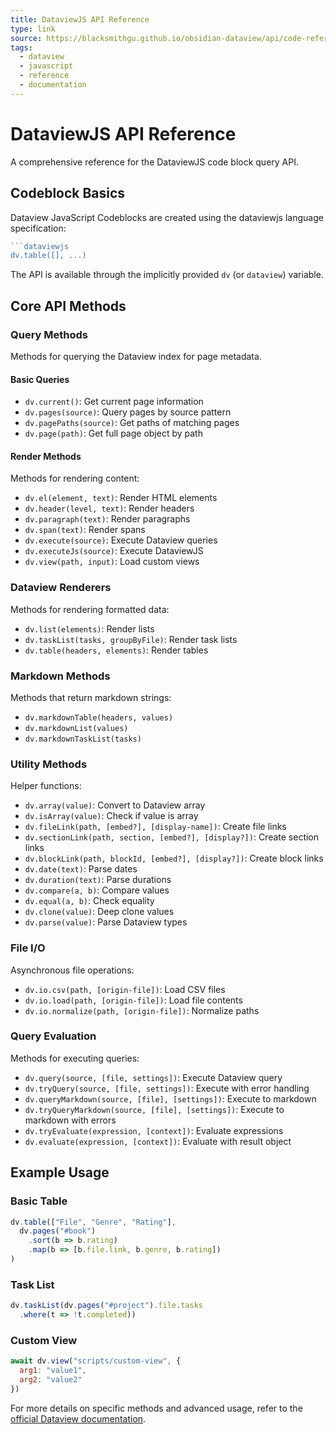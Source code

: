 ```yaml
---
title: DataviewJS API Reference
type: link
source: https://blacksmithgu.github.io/obsidian-dataview/api/code-reference/
tags:
  - dataview
  - javascript
  - reference
  - documentation
---
```


# DataviewJS API Reference

A comprehensive reference for the DataviewJS code block query API.

## Codeblock Basics

Dataview JavaScript Codeblocks are created using the dataviewjs language specification:

```javascript
```dataviewjs
dv.table([], ...)
```

The API is available through the implicitly provided `dv` (or `dataview`) variable.

## Core API Methods

### Query Methods

Methods for querying the Dataview index for page metadata.

#### Basic Queries

- `dv.current()`: Get current page information 
- `dv.pages(source)`: Query pages by source pattern
- `dv.pagePaths(source)`: Get paths of matching pages
- `dv.page(path)`: Get full page object by path

#### Render Methods

Methods for rendering content:

- `dv.el(element, text)`: Render HTML elements
- `dv.header(level, text)`: Render headers
- `dv.paragraph(text)`: Render paragraphs
- `dv.span(text)`: Render spans
- `dv.execute(source)`: Execute Dataview queries 
- `dv.executeJs(source)`: Execute DataviewJS
- `dv.view(path, input)`: Load custom views

### Dataview Renderers

Methods for rendering formatted data:

- `dv.list(elements)`: Render lists
- `dv.taskList(tasks, groupByFile)`: Render task lists
- `dv.table(headers, elements)`: Render tables

### Markdown Methods

Methods that return markdown strings:

- `dv.markdownTable(headers, values)`
- `dv.markdownList(values)` 
- `dv.markdownTaskList(tasks)`

### Utility Methods

Helper functions:

- `dv.array(value)`: Convert to Dataview array
- `dv.isArray(value)`: Check if value is array
- `dv.fileLink(path, [embed?], [display-name])`: Create file links
- `dv.sectionLink(path, section, [embed?], [display?])`: Create section links
- `dv.blockLink(path, blockId, [embed?], [display?])`: Create block links
- `dv.date(text)`: Parse dates
- `dv.duration(text)`: Parse durations
- `dv.compare(a, b)`: Compare values
- `dv.equal(a, b)`: Check equality
- `dv.clone(value)`: Deep clone values
- `dv.parse(value)`: Parse Dataview types

### File I/O

Asynchronous file operations:

- `dv.io.csv(path, [origin-file])`: Load CSV files
- `dv.io.load(path, [origin-file])`: Load file contents
- `dv.io.normalize(path, [origin-file])`: Normalize paths

### Query Evaluation 

Methods for executing queries:

- `dv.query(source, [file, settings])`: Execute Dataview query
- `dv.tryQuery(source, [file, settings])`: Execute with error handling
- `dv.queryMarkdown(source, [file], [settings])`: Execute to markdown
- `dv.tryQueryMarkdown(source, [file], [settings])`: Execute to markdown with errors
- `dv.tryEvaluate(expression, [context])`: Evaluate expressions
- `dv.evaluate(expression, [context])`: Evaluate with result object

## Example Usage

### Basic Table
```javascript
dv.table(["File", "Genre", "Rating"], 
  dv.pages("#book")
    .sort(b => b.rating)
    .map(b => [b.file.link, b.genre, b.rating])
)
```

### Task List
```javascript
dv.taskList(dv.pages("#project").file.tasks
  .where(t => !t.completed))
```

### Custom View
```javascript
await dv.view("scripts/custom-view", {
  arg1: "value1",
  arg2: "value2"
})
```

For more details on specific methods and advanced usage, refer to the [official Dataview documentation](https://blacksmithgu.github.io/obsidian-dataview/).

